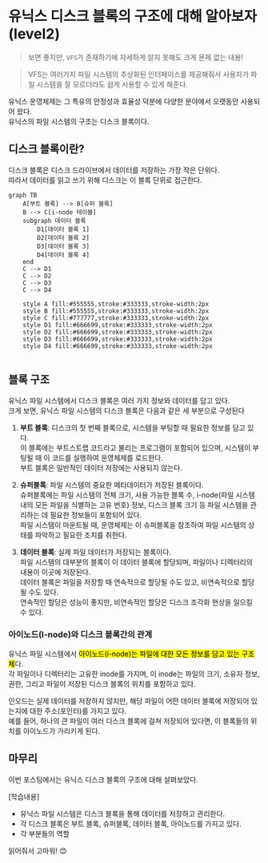 # 유닉스 디스크 블록의 구조에 대해 알아보자 (level2)

> 보면 좋지만, `VFS`가 존재하기에 자세하게 알지 못해도 크게 문제 없는 내용!

> VFS는 여러가지 파일 시스템의 추상화된 인터페이스를 제공해줘서 사용자가 파일 시스템을 잘 모르더라도 쉽게 사용할 수 있게 해준다.

유닉스 운영체제는 그 특유의 안정성과 효율성 덕분에 다양한 분야에서 오랫동안 사용되어 왔다.<br>
유닉스의 파일 시스템의 구조는 디스크 블록이다.<br>

## 디스크 블록이란?

디스크 블록은 디스크 드라이브에서 데이터를 저장하는 가장 작은 단위다.<br>
따라서 데이터를 읽고 쓰기 위해 디스크는 이 블록 단위로 접근한다.<br>

```mermaid
graph TB
    A[부트 블록] --> B[슈퍼 블록]
    B --> C[i-node 테이블]
    subgraph 데이터 블록
        D1[데이터 블록 1]
        D2[데이터 블록 2]
        D3[데이터 블록 3]
        D4[데이터 블록 4]
    end
    C --> D1
    C --> D2
    C --> D3
    C --> D4

    style A fill:#555555,stroke:#333333,stroke-width:2px
    style B fill:#555555,stroke:#333333,stroke-width:2px
    style C fill:#777777,stroke:#333333,stroke-width:2px
    style D1 fill:#666699,stroke:#333333,stroke-width:2px
    style D2 fill:#666699,stroke:#333333,stroke-width:2px
    style D3 fill:#666699,stroke:#333333,stroke-width:2px
    style D4 fill:#666699,stroke:#333333,stroke-width:2px


```

## 블록 구조

유닉스 파일 시스템에서 디스크 블록은 여러 가지 정보와 데이터를 담고 있다.<br>
크게 보면, 유닉스 파일 시스템의 디스크 블록은 다음과 같은 세 부분으로 구성된다<br>

1. **부트 블록**: 디스크의 첫 번째 블록으로, 시스템을 부팅할 때 필요한 정보를 담고 있다.<br>
   이 블록에는 부트스트랩 코드라고 불리는 프로그램이 포함되어 있으며, 시스템이 부팅될 때 이 코드를 실행하여 운영체제를 로드한다.<br>
   부트 블록은 일반적인 데이터 저장에는 사용되지 않는다.<br>

2. **슈퍼블록**: 파일 시스템의 중요한 메타데이터가 저장된 블록이다.<br>
   슈퍼블록에는 파일 시스템의 전체 크기, 사용 가능한 블록 수, i-node(파일 시스템 내의 모든 파일을 식별하는 고유 번호) 정보, 디스크 블록 크기 등 파일 시스템을 관리하는 데 필요한 정보들이 포함되어 있다.<br>
   파일 시스템이 마운트될 때, 운영체제는 이 슈퍼블록을 참조하여 파일 시스템의 상태를 파악하고 필요한 조치를 취한다.<br>

3. **데이터 블록**: 실제 파일 데이터가 저장되는 블록이다.<br>
   파일 시스템의 대부분의 블록이 이 데이터 블록에 할당되며, 파일이나 디렉터리의 내용이 이곳에 저장된다.<br>
   데이터 블록은 파일을 저장할 때 연속적으로 할당될 수도 있고, 비연속적으로 할당될 수도 있다.<br>
   연속적인 할당은 성능이 좋지만, 비연속적인 할당은 디스크 조각화 현상을 일으킬 수 있다.<br>

### 아이노드(I-node)와 디스크 블록간의 관계

유닉스 파일 시스템에서 <mark>아이노드(i-node)는 파일에 대한 모든 정보를 담고 있는 구조체</mark>다.<br>
각 파일이나 디렉터리는 고유한 inode를 가지며, 이 inode는 파일의 크기, 소유자 정보, 권한, 그리고 파일이 저장된 디스크 블록의 위치를 포함하고 있다.<br>

인오드는 실제 데이터를 저장하지 않지만, 해당 파일이 어떤 데이터 블록에 저장되어 있는지에 대한 주소(포인터)를 가지고 있다.<br>
예를 들어, 하나의 큰 파일이 여러 디스크 블록에 걸쳐 저장되어 있다면, 이 블록들의 위치를 아이노드가 가리키게 된다.<br>

## 마무리

이번 포스팅에서는 유닉스 디스크 블록의 구조에 대해 살펴보았다.<br>

[학습내용]
- 유닉스 파일 시스템은 디스크 블록을 통해 데이터를 저장하고 관리한다.
- 각 디스크 블록은 부트 블록, 슈퍼블록, 데이터 블록, 아이노드를 가지고 있다.
- 각 부분들의 역할

읽어줘서 고마워! 😊
